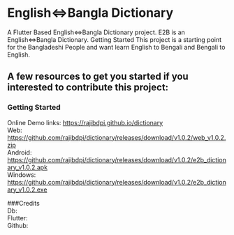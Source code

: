 # English<=>Bangla Dictionary

A Flutter Based English<=>Bangla Dictionary project.
E2B is an English<=>Bangla Dictionary. Getting Started This project is a starting point for the Bangladeshi People and want learn English to Bengali and Bengali to English. 


## A few resources to get you started if you interested to contribute this project:

### Getting Started  
Online Demo links: https://rajibdpi.github.io/dictionary   
Web: https://github.com/rajibdpi/dictionary/releases/download/v1.0.2/web_v1.0.2.zip  
Android: https://github.com/rajibdpi/dictionary/releases/download/v1.0.2/e2b_dictionary_v1.0.2.apk  
Windows: https://github.com/rajibdpi/dictionary/releases/download/v1.0.2/e2b_dictionary_v1.0.2.exe  


###Credits  
Db:  
Flutter:   
Github:   
